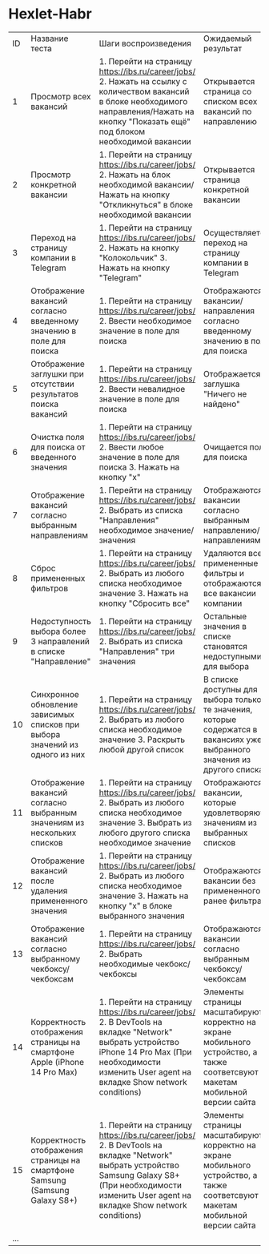 # Hexlet-Habr

| | | | |
|-|-|-|-|
|ID |Название теста|Шаги воспроизведения|Ожидаемый результат|
|1|Просмотр всех вакансий|1. Перейти на страницу https://ibs.ru/career/jobs/  2. Нажать на ссылку с количеством вакансий в блоке необходимого направления/Нажать на кнопку "Показать ещё" под блоком необходимой вакансии |Открывается страница со списком всех вакансий по направлению |
|2|Просмотр конкретной вакансии |1. Перейти на страницу https://ibs.ru/career/jobs/ 2. Нажать на блок необходимой вакансии/Нажать на кнопку "Откликнуться" в блоке необходимой вакансии |Открывается страница конкретной вакансии |
|3|Переход на страницу компании в Telegram|1. Перейти на страницу https://ibs.ru/career/jobs/ 2. Нажать на кнопку "Колокольчик"  3. Нажать на кнопку "Telegram"|Осуществляется переход на страницу компании в Telegram|
|4|Отображение вакансий согласно введенному значению в поле для поиска|1. Перейти на страницу https://ibs.ru/career/jobs/ 2. Ввести необходимое значение в поле для поиска|Отображаются вакансии/направления согласно введенному значению в поле для поиска |
|5|Отображение заглушки при отсутствии результатов поиска вакансий|1. Перейти на страницу https://ibs.ru/career/jobs/ 2. Ввести невалидное значение в поле для поиска|Отображается заглушка "Ничего не найдено" |
|6|Очистка поля для поиска от введенного значения|1. Перейти на страницу https://ibs.ru/career/jobs/ 2. Ввести любое значение в поле для поиска 3. Нажать на кнопку "x" |Очищается поле для поиска |
|7|Отображение вакансий согласно выбранным направлениям|1. Перейти на страницу https://ibs.ru/career/jobs/ 2. Выбрать из списка "Направления" необходимое значение/значения |Отображаются вакансии согласно выбранным направлению/направлениям|
|8|Сброс примененных фильтров  |1. Перейти на страницу https://ibs.ru/career/jobs/ 2. Выбрать из любого списка необходимое значение  3. Нажать на кнопку "Сбросить все"|Удаляются все примененные фильтры и отображаются все вакансии компании |
|9|Недоступность выбора более 3 направлений в списке "Направление"|1. Перейти на страницу https://ibs.ru/career/jobs/ 2. Выбрать из списка "Направления" три значения|Остальные значения в списке становятся недоступными для выбора |
|10|Синхронное обновление зависимых списков при выбора значений из одного из них|1. Перейти на страницу https://ibs.ru/career/jobs/ 2. Выбрать из любого списка необходимое значение 3. Раскрыть любой другой список|В списке доступны для выбора только те значения, которые содержатся в вакансиях уже выбранного значения из другого списка |
|11|Отображение вакансий согласно выбранным значениям из нескольких списков|1. Перейти на страницу https://ibs.ru/career/jobs/ 2. Выбрать из любого списка необходимое значение  3. Выбрать из любого другого списка необходимое значение |Отображаются вакансии, которые удовлетворяют значениям из выбранных списков |
|12|Отображение вакансий после удаления примененного значения |1. Перейти на страницу https://ibs.ru/career/jobs/ 2. Выбрать из любого списка необходимое значение  3. Нажать на кнопку "x" в блоке выбранного значения|Отображаются вакансии без примененного ранее фильтра |
|13|Отображение вакансий согласно выбранному чекбоксу/чекбоксам|1. Перейти на страницу https://ibs.ru/career/jobs/ 2. Выбрать необходимые чекбокс/чекбоксы |Отображаются вакансии согласно выбранным чекбоксу/чекбоксам |
|14|Корректность отображения страницы на смартфоне Apple (iPhone 14 Pro Max)|1. Перейти на страницу https://ibs.ru/career/jobs/  2. В DevTools на вкладке "Network" выбрать устройство iPhone 14 Pro Max  (При необходимости изменить User agent на вкладке Show network conditions)|Элементы страницы масштабируются корректно на экране мобильного устройство, а также соответсвуют макетам мобильной версии сайта |
|15|Корректность отображения страницы на смартфоне Samsung (Samsung Galaxy S8+)|1. Перейти на страницу https://ibs.ru/career/jobs/  2. В DevTools на вкладке "Network" выбрать устройство Samsung Galaxy S8+  (При необходимости изменить User agent на вкладке Show network conditions)|Элементы страницы масштабируются корректно на экране мобильного устройство, а также соответсвуют макетам мобильной версии сайта |
|...| | | |
